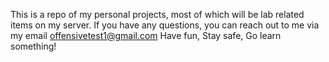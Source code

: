 This is a repo of my personal projects, most of which will be lab related items on my server.
If you have any questions, you can reach out to me via my email offensivetest1@gmail.com
Have fun, Stay safe, Go learn something!
